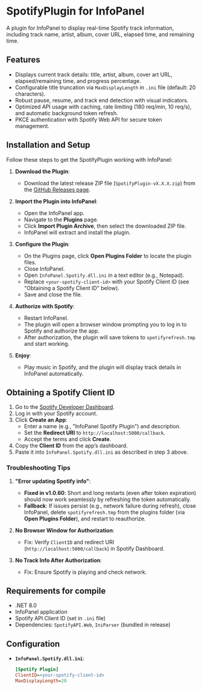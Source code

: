 # SpotifyPlugin for InfoPanel

A plugin for InfoPanel to display real-time Spotify track information, including track name, artist, album, cover URL, elapsed time, and remaining time.

## Features
- Displays current track details: title, artist, album, cover art URL, elapsed/remaining time, and progress percentage.
- Configurable title truncation via `MaxDisplayLength` in `.ini` file (default: 20 characters).
- Robust pause, resume, and track end detection with visual indicators.
- Optimized API usage with caching, rate limiting (180 req/min, 10 req/s), and automatic background token refresh.
- PKCE authentication with Spotify Web API for secure token management.

## Installation and Setup
Follow these steps to get the SpotifyPlugin working with InfoPanel:

1. **Download the Plugin**:
   - Download the latest release ZIP file (`SpotifyPlugin-vX.X.X.zip`) from the [GitHub Releases page](https://github.com/F3NN3X/InfoPanel.Spotify/releases).

2. **Import the Plugin into InfoPanel**:
   - Open the InfoPanel app.
   - Navigate to the **Plugins** page.
   - Click **Import Plugin Archive**, then select the downloaded ZIP file.
   - InfoPanel will extract and install the plugin.

3. **Configure the Plugin**:
   - On the Plugins page, click **Open Plugins Folder** to locate the plugin files.
   - Close InfoPanel.
   - Open `InfoPanel.Spotify.dll.ini` in a text editor (e.g., Notepad).
   - Replace `<your-spotify-client-id>` with your Spotify Client ID (see "Obtaining a Spotify Client ID" below).
   - Save and close the file.

4. **Authorize with Spotify**:
   - Restart InfoPanel.
   - The plugin will open a browser window prompting you to log in to Spotify and authorize the app.
   - After authorization, the plugin will save tokens to `spotifyrefresh.tmp` and start working.

5. **Enjoy**:
   - Play music in Spotify, and the plugin will display track details in InfoPanel automatically.

## Obtaining a Spotify Client ID
1. Go to the [Spotify Developer Dashboard](https://developer.spotify.com/dashboard/).
2. Log in with your Spotify account.
3. Click **Create an App**:
   - Enter a name (e.g., "InfoPanel Spotify Plugin") and description.
   - Set the **Redirect URI** to `http://localhost:5000/callback`.
   - Accept the terms and click **Create**.
4. Copy the **Client ID** from the app’s dashboard.
5. Paste it into `InfoPanel.Spotify.dll.ini` as described in step 3 above.

### Troubleshooting Tips
1. **"Error updating Spotify info"**:
   - **Fixed in v1.0.60**: Short and long restarts (even after token expiration) should now work seamlessly by refreshing the token automatically.
   - **Fallback**: If issues persist (e.g., network failure during refresh), close InfoPanel, delete `spotifyrefresh.tmp` from the plugins folder (via **Open Plugins Folder**), and restart to reauthorize.

2. **No Browser Window for Authorization**:
   - Fix: Verify `ClientID` and redirect URI (`http://localhost:5000/callback`) in Spotify Dashboard.

3. **No Track Info After Authorization**:
   - Fix: Ensure Spotify is playing and check network.

## Requirements for compile
- .NET 8.0
- InfoPanel application
- Spotify API Client ID (set in `.ini` file)
- Dependencies: `SpotifyAPI.Web`, `IniParser` (bundled in release)


## Configuration
- **`InfoPanel.Spotify.dll.ini`**:
  ```ini
  [Spotify Plugin]
  ClientID=<your-spotify-client-id>
  MaxDisplayLength=20
